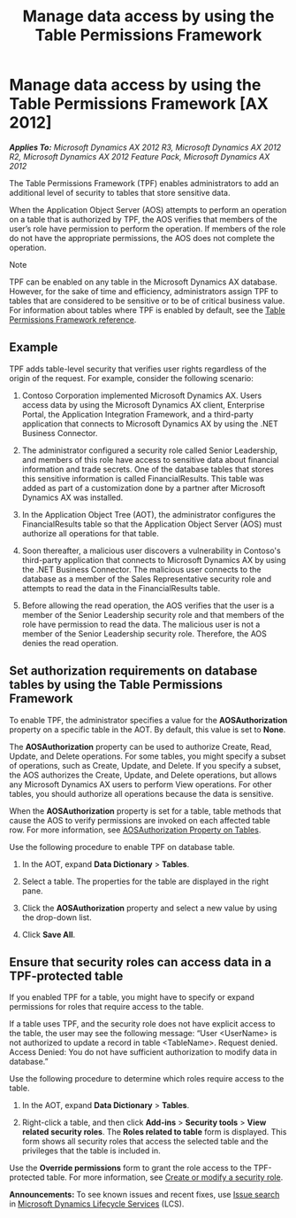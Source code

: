 ﻿---
title: Manage data access by using the Table Permissions Framework
TOCTitle: Manage data access by using the Table Permissions Framework
ms:assetid: 101d7291-6637-4519-9859-1b357398939d
ms:mtpsurl: https://technet.microsoft.com/en-us/library/Hh965683(v=AX.60)
ms:contentKeyID: 46331993
ms.date: 04/18/2014
mtps_version: v=AX.60
---

# Manage data access by using the Table Permissions Framework [AX 2012]


_**Applies To:** Microsoft Dynamics AX 2012 R3, Microsoft Dynamics AX 2012 R2, Microsoft Dynamics AX 2012 Feature Pack, Microsoft Dynamics AX 2012_

The Table Permissions Framework (TPF) enables administrators to add an additional level of security to tables that store sensitive data.

When the Application Object Server (AOS) attempts to perform an operation on a table that is authorized by TPF, the AOS verifies that members of the user’s role have permission to perform the operation. If members of the role do not have the appropriate permissions, the AOS does not complete the operation.


> [!NOTE]
> <P>TPF can be enabled on any table in the Microsoft Dynamics AX database. However, for the sake of time and efficiency, administrators assign TPF to tables that are considered to be sensitive or to be of critical business value. For information about tables where TPF is enabled by default, see the <A href="table-permissions-framework-reference.md">Table Permissions Framework reference</A>.</P>



## Example

TPF adds table-level security that verifies user rights regardless of the origin of the request. For example, consider the following scenario:

1.  Contoso Corporation implemented Microsoft Dynamics AX. Users access data by using the Microsoft Dynamics AX client, Enterprise Portal, the Application Integration Framework, and a third-party application that connects to Microsoft Dynamics AX by using the .NET Business Connector.

2.  The administrator configured a security role called Senior Leadership, and members of this role have access to sensitive data about financial information and trade secrets. One of the database tables that stores this sensitive information is called FinancialResults. This table was added as part of a customization done by a partner after Microsoft Dynamics AX was installed.

3.  In the Application Object Tree (AOT), the administrator configures the FinancialResults table so that the Application Object Server (AOS) must authorize all operations for that table.

4.  Soon thereafter, a malicious user discovers a vulnerability in Contoso's third-party application that connects to Microsoft Dynamics AX by using the .NET Business Connector. The malicious user connects to the database as a member of the Sales Representative security role and attempts to read the data in the FinancialResults table.

5.  Before allowing the read operation, the AOS verifies that the user is a member of the Senior Leadership security role and that members of the role have permission to read the data. The malicious user is not a member of the Senior Leadership security role. Therefore, the AOS denies the read operation.

## Set authorization requirements on database tables by using the Table Permissions Framework

To enable TPF, the administrator specifies a value for the **AOSAuthorization** property on a specific table in the AOT. By default, this value is set to **None**.

The **AOSAuthorization** property can be used to authorize Create, Read, Update, and Delete operations. For some tables, you might specify a subset of operations, such as Create, Update, and Delete. If you specify a subset, the AOS authorizes the Create, Update, and Delete operations, but allows any Microsoft Dynamics AX users to perform View operations. For other tables, you should authorize all operations because the data is sensitive.

When the **AOSAuthorization** property is set for a table, table methods that cause the AOS to verify permissions are invoked on each affected table row. For more information, see [AOSAuthorization Property on Tables](https://technet.microsoft.com/en-us/library/bb278259\(v=ax.60\)).

Use the following procedure to enable TPF on database table.

1.  In the AOT, expand **Data Dictionary** \> **Tables**.

2.  Select a table. The properties for the table are displayed in the right pane.

3.  Click the **AOSAuthorization** property and select a new value by using the drop-down list.

4.  Click **Save All**.

## Ensure that security roles can access data in a TPF-protected table

If you enabled TPF for a table, you might have to specify or expand permissions for roles that require access to the table.

If a table uses TPF, and the security role does not have explicit access to the table, the user may see the following message: “User \<UserName\> is not authorized to update a record in table \<TableName\>. Request denied. Access Denied: You do not have sufficient authorization to modify data in database.”

Use the following procedure to determine which roles require access to the table.

1.  In the AOT, expand **Data Dictionary** \> **Tables**.

2.  Right-click a table, and then click **Add-ins** \> **Security tools** \> **View related security roles**. The **Roles related to table** form is displayed. This form shows all security roles that access the selected table and the privileges that the table is included in.

Use the **Override permissions** form to grant the role access to the TPF-protected table. For more information, see [Create or modify a security role](create-or-modify-a-security-role.md).

  
**Announcements:** To see known issues and recent fixes, use [Issue search](http://go.microsoft.com/fwlink/?linkid=389258) in [Microsoft Dynamics Lifecycle Services](http://go.microsoft.com/fwlink/?linkid=306505) (LCS).

